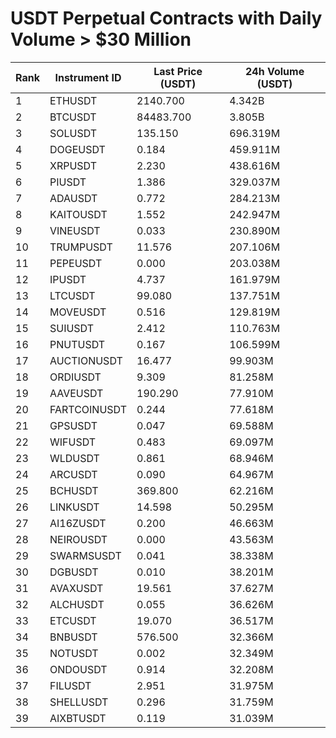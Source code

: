 # USDT Perpetual Contracts with Daily Volume > $30 Million

| Rank | Instrument ID | Last Price (USDT) | 24h Volume (USDT) |
|------|---------------|-------------------|-------------------|
| 1 | ETHUSDT | 2140.700 | 4.342B |
| 2 | BTCUSDT | 84483.700 | 3.805B |
| 3 | SOLUSDT | 135.150 | 696.319M |
| 4 | DOGEUSDT | 0.184 | 459.911M |
| 5 | XRPUSDT | 2.230 | 438.616M |
| 6 | PIUSDT | 1.386 | 329.037M |
| 7 | ADAUSDT | 0.772 | 284.213M |
| 8 | KAITOUSDT | 1.552 | 242.947M |
| 9 | VINEUSDT | 0.033 | 230.890M |
| 10 | TRUMPUSDT | 11.576 | 207.106M |
| 11 | PEPEUSDT | 0.000 | 203.038M |
| 12 | IPUSDT | 4.737 | 161.979M |
| 13 | LTCUSDT | 99.080 | 137.751M |
| 14 | MOVEUSDT | 0.516 | 129.819M |
| 15 | SUIUSDT | 2.412 | 110.763M |
| 16 | PNUTUSDT | 0.167 | 106.599M |
| 17 | AUCTIONUSDT | 16.477 | 99.903M |
| 18 | ORDIUSDT | 9.309 | 81.258M |
| 19 | AAVEUSDT | 190.290 | 77.910M |
| 20 | FARTCOINUSDT | 0.244 | 77.618M |
| 21 | GPSUSDT | 0.047 | 69.588M |
| 22 | WIFUSDT | 0.483 | 69.097M |
| 23 | WLDUSDT | 0.861 | 68.946M |
| 24 | ARCUSDT | 0.090 | 64.967M |
| 25 | BCHUSDT | 369.800 | 62.216M |
| 26 | LINKUSDT | 14.598 | 50.295M |
| 27 | AI16ZUSDT | 0.200 | 46.663M |
| 28 | NEIROUSDT | 0.000 | 43.563M |
| 29 | SWARMSUSDT | 0.041 | 38.338M |
| 30 | DGBUSDT | 0.010 | 38.201M |
| 31 | AVAXUSDT | 19.561 | 37.627M |
| 32 | ALCHUSDT | 0.055 | 36.626M |
| 33 | ETCUSDT | 19.070 | 36.517M |
| 34 | BNBUSDT | 576.500 | 32.366M |
| 35 | NOTUSDT | 0.002 | 32.349M |
| 36 | ONDOUSDT | 0.914 | 32.208M |
| 37 | FILUSDT | 2.951 | 31.975M |
| 38 | SHELLUSDT | 0.296 | 31.759M |
| 39 | AIXBTUSDT | 0.119 | 31.039M |
